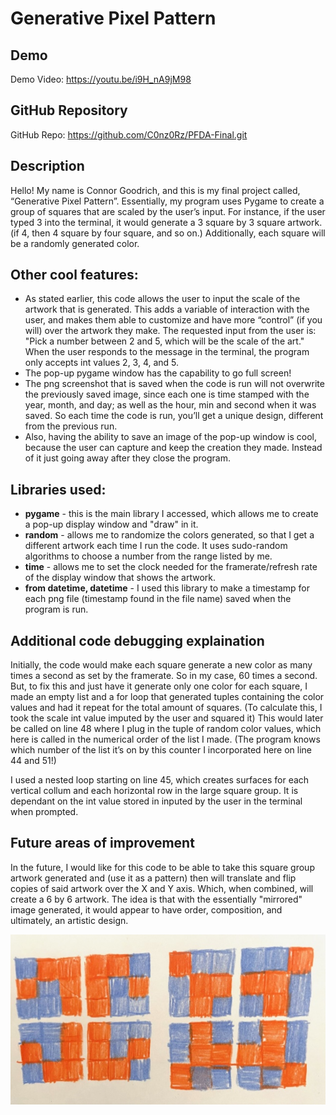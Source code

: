 # Generative Pixel Pattern

## Demo
Demo Video: <https://youtu.be/i9H_nA9jM98>

## GitHub Repository
GitHub Repo: <https://github.com/C0nz0Rz/PFDA-Final.git>

## Description
Hello! My name is Connor Goodrich, and this is my final project called, “Generative Pixel Pattern”. Essentially, my program uses Pygame to create a group of squares that are scaled by the user’s input. For instance, if the user typed 3 into the terminal, it would generate a 3 square by 3 square artwork. (if 4, then 4 square by four square, and so on.) Additionally, each square will be a randomly generated color. 

## Other cool features:
- As stated earlier, this code allows the user to input the scale of the artwork that is generated. This adds a variable of interaction with the user, and makes them able to customize and have more “control” (if you will) over the artwork they make. The requested input from the user is: "Pick a number between 2 and 5, which will be the scale of the art." When the user responds to the message in the terminal, the program only accepts int values 2, 3, 4, and 5.
- The pop-up pygame window has the capability to go full screen!
- The png screenshot that is saved when the code is run will not overwrite the previously saved image, since each one is time stamped with the year, month, and day; as well as the hour, min and second when it was saved. 
  So each time the code is run, you’ll get a unique design, different from the previous run.
- Also, having the ability to save an image of the pop-up window is cool, because the user can capture and keep the creation they made. Instead of it just going away after they close the program.

## Libraries used:
- **pygame** - this is the main library I accessed, which allows me to create a pop-up display window and "draw" in it.
- **random** - allows me to randomize the colors generated, so that I get a different artwork each time I run the code. It uses sudo-random algorithms to choose a number from the range listed by me.
- **time** - allows me to set the clock needed for the framerate/refresh rate of the display window that shows the artwork.
- **from datetime, datetime** - I used this library to make a timestamp for each png file (timestamp found in the file name) saved when the program is run.

## Additional code debugging explaination
Initially, the code would make each square generate a new color as many times a second as set by the framerate. So in my case, 60 times a second. But, to fix this and just have it generate only one color for each square, I made an empty list and a for loop that generated tuples containing the color values and had it repeat for the total amount of squares. (To calculate this, I took the scale int value imputed by the user and squared it) 
  This would later be called on line 48 where I plug in the tuple of random color values, which here is called in the numerical order of the list I made. (The program knows which number of the list it’s on by this counter I incorporated here on line 44 and 51!)

  I used a nested loop starting on line 45, which creates surfaces for each vertical collum and each horizontal row in the large square group. It is dependant on the int value stored in <range> inputed by the user in the terminal when prompted.

## Future areas of improvement
In the future, I would like for this code to be able to take this square group artwork generated and (use it as a pattern) then will translate
and flip copies of said artwork over the X and Y axis. Which, when combined, will create a 6 by 6 artwork.
  The idea is that with the essentially "mirrored" image generated, it would appear to have order, composition, and ultimately, an artistic design.

![An example of a pattern that could be generated.](Pattern_Example.jpeg)